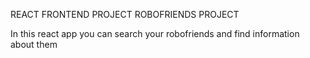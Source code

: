REACT FRONTEND PROJECT
ROBOFRIENDS PROJECT

In this react app you can search your robofriends and find information about them
